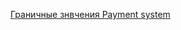 [Граничные знвчения Payment system](https://docs.google.com/document/d/16moO1xNRmeRKUkuRs3I3PVCPf0Xfmph_K6yabFWx5PE/edit?tab=t.0)
